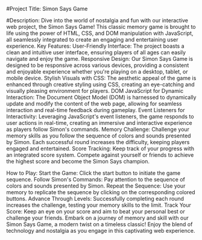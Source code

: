 #Project Title: Simon Says Game 


#Description:
Dive into the world of nostalgia and fun with our interactive web project, the Simon Says Game! This classic memory game is brought to life using the power of HTML, CSS, and DOM manipulation with JavaScript, all seamlessly integrated to create an engaging and entertaining user experience.
Key Features:
User-Friendly Interface: The project boasts a clean and intuitive user interface, ensuring players of all ages can easily navigate and enjoy the game.
Responsive Design: Our Simon Says Game is designed to be responsive across various devices, providing a consistent and enjoyable experience whether you're playing on a desktop, tablet, or mobile device.
Stylish Visuals with CSS: The aesthetic appeal of the game is enhanced through creative styling using CSS, creating an eye-catching and visually pleasing environment for players.
DOM JavaScript for Dynamic Interaction: The Document Object Model (DOM) is harnessed to dynamically update and modify the content of the web page, allowing for seamless interaction and real-time feedback during gameplay.
Event Listeners for Interactivity: Leveraging JavaScript's event listeners, the game responds to user actions in real-time, creating an immersive and interactive experience as players follow Simon's commands.
Memory Challenge: Challenge your memory skills as you follow the sequence of colors and sounds presented by Simon. Each successful round increases the difficulty, keeping players engaged and entertained.
Score Tracking: Keep track of your progress with an integrated score system. Compete against yourself or friends to achieve the highest score and become the Simon Says champion.

How to Play:
Start the Game: Click the start button to initiate the game sequence.
Follow Simon's Commands: Pay attention to the sequence of colors and sounds presented by Simon.
Repeat the Sequence: Use your memory to replicate the sequence by clicking on the corresponding colored buttons.
Advance Through Levels: Successfully completing each round increases the challenge, testing your memory skills to the limit.
Track Your Score: Keep an eye on your score and aim to beat your personal best or challenge your friends.
Embark on a journey of memory and skill with our Simon Says Game, a modern twist on a timeless classic! Enjoy the blend of technology and nostalgia as you engage in this captivating web experience.
